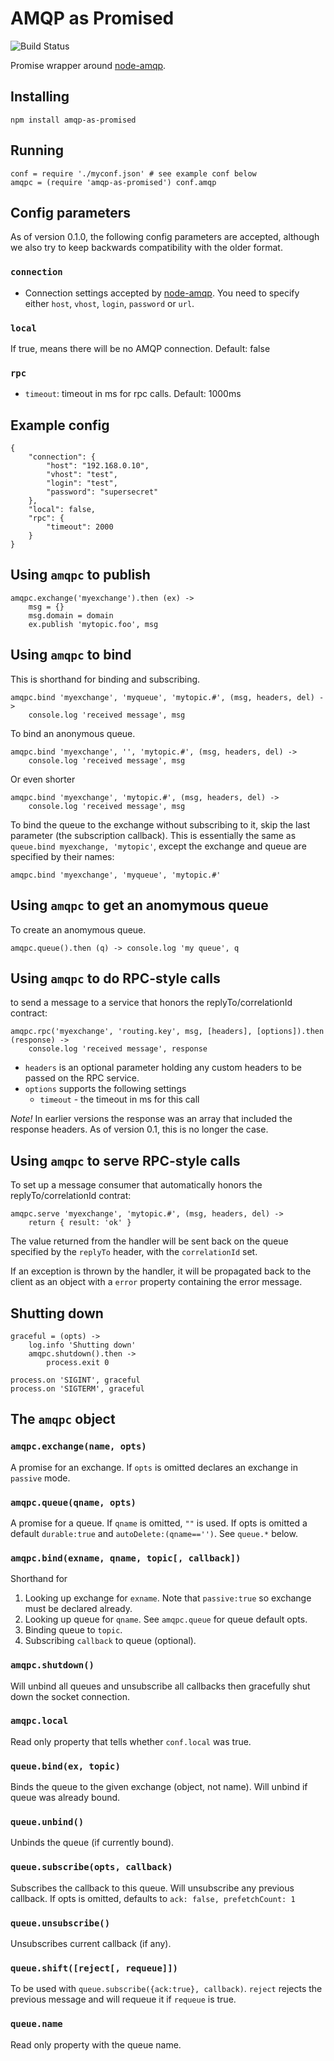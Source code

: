 AMQP as Promised
================

![Build Status](https://ci.tt.se/jenkins/buildStatus/icon?job=amqp-as-promised)

Promise wrapper around [node-amqp](https://github.com/postwait/node-amqp).

## Installing

`npm install amqp-as-promised`

## Running

    conf = require './myconf.json' # see example conf below
    amqpc = (require 'amqp-as-promised') conf.amqp

## Config parameters

As of version 0.1.0, the following config parameters are accepted,
although we also try to keep backwards compatibility with the older
format.

### `connection`

* Connection settings accepted by
[node-amqp](https://github.com/postwait/node-amqp#connection-options-and-url). You
need to specify either `host`, `vhost`, `login`, `password` or `url`.

### `local`

If true, means there will be no AMQP connection. Default: false

### `rpc`

* `timeout`: timeout in ms for rpc calls. Default: 1000ms

## Example config

    {
        "connection": {
            "host": "192.168.0.10",
            "vhost": "test",
            "login": "test",
            "password": "supersecret"
        },
		"local": false,
		"rpc": {
		    "timeout": 2000
		}
    }

## Using `amqpc` to publish

    amqpc.exchange('myexchange').then (ex) ->
        msg = {}
        msg.domain = domain
        ex.publish 'mytopic.foo', msg

## Using `amqpc` to bind

This is shorthand for binding and subscribing.

    amqpc.bind 'myexchange', 'myqueue', 'mytopic.#', (msg, headers, del) ->
        console.log 'received message', msg

To bind an anonymous queue.

    amqpc.bind 'myexchange', '', 'mytopic.#', (msg, headers, del) ->
        console.log 'received message', msg

Or even shorter

    amqpc.bind 'myexchange', 'mytopic.#', (msg, headers, del) ->
        console.log 'received message', msg

To bind the queue to the exchange without subscribing to it, skip the
last parameter (the subscription callback). This is essentially the
same as `queue.bind myexchange, 'mytopic'`, except the exchange and
queue are specified by their names:

    amqpc.bind 'myexchange', 'myqueue', 'mytopic.#'

## Using `amqpc` to get an anomymous queue

To create an anomymous queue.

    amqpc.queue().then (q) -> console.log 'my queue', q

## Using `amqpc` to do RPC-style calls

to send a message to a service that honors the replyTo/correlationId contract:

    amqpc.rpc('myexchange', 'routing.key', msg, [headers], [options]).then (response) ->
        console.log 'received message', response

 * `headers` is an optional parameter holding any custom headers to be
   passed on the RPC service.
 * `options` supports the following settings
   - `timeout` - the timeout in ms for this call



*Note!* In earlier versions the response was an array that included
 the response headers. As of version 0.1, this is no longer the case.

## Using `amqpc` to serve RPC-style calls

To set up a message consumer that automatically honors the
replyTo/correlationId contrat:

    amqpc.serve 'myexchange', 'mytopic.#', (msg, headers, del) ->
        return { result: 'ok' }

The value returned from the handler will be sent back on the queue
specified by the `replyTo` header, with the `correlationId` set.

If an exception is thrown by the handler, it will be propagated back
to the client as an object with a `error` property containing the
error message.

## Shutting down

    graceful = (opts) ->
        log.info 'Shutting down'
        amqpc.shutdown().then ->
            process.exit 0

    process.on 'SIGINT', graceful
    process.on 'SIGTERM', graceful

## The `amqpc` object

### `amqpc.exchange(name, opts)`

A promise for an exchange. If `opts` is omitted declares an exchange in `passive` mode.

### `amqpc.queue(qname, opts)`

A promise for a queue. If `qname` is omitted, `""` is used. If opts is
omitted a default `durable:true` and `autoDelete:(qname=='')`. See
`queue.*` below.

### `amqpc.bind(exname, qname, topic[, callback])`

Shorthand for

1. Looking up exchange for `exname`. Note that `passive:true` so
   exchange must be declared already.
2. Looking up queue for `qname`. See `amqpc.queue` for queue default
   opts.
3. Binding queue to `topic`.
4. Subscribing `callback` to queue (optional).

### `amqpc.shutdown()`

Will unbind all queues and unsubscribe all callbacks then gracefully
shut down the socket connection.

### `amqpc.local`

Read only property that tells whether `conf.local` was true.

### `queue.bind(ex, topic)`

Binds the queue to the given exchange (object, not name). Will unbind
if queue was already bound.

### `queue.unbind()`

Unbinds the queue (if currently bound).

### `queue.subscribe(opts, callback)`

Subscribes the callback to this queue. Will unsubscribe any previous
callback. If opts is omitted, defaults to `ack: false, prefetchCount: 1`

### `queue.unsubscribe()`

Unsubscribes current callback (if any).

### `queue.shift([reject[, requeue]])`

To be used with `queue.subscribe({ack:true}, callback)`. `reject`
rejects the previous message and will requeue it if `requeue` is true.

### `queue.name`

Read only property with the queue name.
